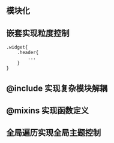 ## 模块化

## 嵌套实现粒度控制

```
.widget{
    .header{
        ...
    }
}
```

## @include 实现复杂模块解耦

## @mixins 实现函数定义

## 全局遍历实现全局主题控制

